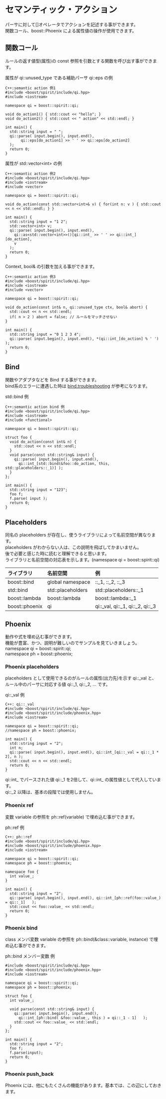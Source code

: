 # セマンティック・アクション

  パーサに対して[]オペレータでアクションを記述する事ができます。  
  関数コール、boost::Phoenix による属性値の操作が使用できます。

## 関数コール

  ルールの返す値型(属性)の const 参照を引数とする関数を呼び出す事ができます。

属性が qi::unused_type である補助パーサ qi::eps の例
```
C++:semantic action 例1
#include <boost/spirit/include/qi.hpp>
#include <iostream>

namespace qi = boost::spirit::qi;

void do_action1() { std::cout << "hello"; }
void do_action2() { std::cout << " action" << std::endl; }

int main() {
  std::string input = " ";
  qi::parse( input.begin(), input.end(), 
       qi::eps[do_action1] >> ' ' >> qi::eps[do_action2]
  );
  return 0;
}
```

属性が std::vector\<int\> の例
```
C++:semantic action 例2
#include <boost/spirit/include/qi.hpp>
#include <iostream>
#include <vector>

namespace qi = boost::spirit::qi;

void do_action(const std::vector<int>& v) { for(int n: v ) { std::cout << n << std::endl; } }

int main() {
  std::string input = "1 2";
  std::vector<int> v;
  qi::parse( input.begin(), input.end(), 
    qi::as<std::vector<int>>()[qi::int_ >> ' ' >> qi::int_][do_action],
    v
  );
  return 0;
}
```

Context, bool& の引数を加える事ができます。
```
C++:semantic action 例3
#include <boost/spirit/include/qi.hpp>
#include <iostream>
#include <vector>

namespace qi = boost::spirit::qi;

void do_action(const int& n, qi::unused_type ctx, bool& abort) {
  std::cout << n << std::endl;
  if( n > 2 ) abort = false; // ルールをマッチさせない
}

int main() {
  std::string input = "0 1 2 3 4";
  qi::parse( input.begin(), input.end(), *(qi::int_[do_action] % ' ')  );
  return 0;
}
```

## Bind

  関数やアダプタなどを Bind する事ができます。  
  bind系のエラーに遭遇した時は [bind.troubleshooting](https://www.boost.org/doc/libs/1_70_0/libs/bind/doc/html/bind.html#bind.troubleshooting) が参考になります。

std::bind 例    
```
C++:semantic action bind 例
#include <boost/spirit/include/qi.hpp>
#include <iostream>
#include <functional>

namespace qi = boost::spirit::qi;

struct foo {
  void do_action(const int& n) {
    std::cout << n << std::endl;
  }
  void parse(const std::string& input) {
    qi::parse( input.begin(), input.end(), 
      qi::int_[std::bind(&foo::do_action, this, std::placeholders::_1)] ); 
  }
};

int main() {
  std::string input = "123";
  foo f;
  f.parse( input );
  return 0;
}
```

## Placeholders

  同名の placeholders が存在し、使うライブラリによって名前空間が異なります。  
  placeholders がわからない人は、この説明を飛ばしてかまいません。  
  後で必要と感じた時に読むと理解できると思います。  
  ライブラリと名前空間の対応表を示します。(namespace qi = boost::spirit::qi)  

| ライブラリ | 名前空間 | 例 |
|:--|:--|:--|
| boost::bind | global namespace | ::_1, ::_2, ::_3 |
| std::bind | std::placeholders | std::placeholders::_1 |
| boost::lambda | boost::lambda | boost::lambda::_1 |
| boost::phoenix | qi | qi::_val, qi::_1, qi::_2, qi::_3 |

## Phoenix

  動作や式を埋め込む事ができます。  
  機能が豊富、かつ、説明が難しいのでサンプルを見ていきましょう。  
  namespace qi = boost::spirit::qi;  
  namespace ph = boost::phoenix;  
  
### Phoenix placeholders
  placeholders として使用できるのがルールの属性(出力先)を示す qi::_val と、  
  ルール中のパーサに対応する値 qi::\_1, qi::\_2, ... です。

qi::_val 例
```
C++: qi::_val
#include <boost/spirit/include/qi.hpp>
#include <boost/spirit/include/phoenix.hpp>
#include <iostream>

namespace qi = boost::spirit::qi;
//namespace ph = boost::phoenix;

int main() {
  std::string input = "2";
  int n;
  qi::parse( input.begin(), input.end(), qi::int_[qi::_val = qi::_1 * 2], n );
  std::cout << n << std::endl;
  return 0;
}
```
  qi::int\_ でパースされた値 qi::\_1 を2倍して、qi::int\_ の属性値として代入しています。  
  qi::\_2 以降は、基本の段階では使用しません。

### Phoenix ref
  変数 variable の参照を ph::ref(variable) で埋め込む事ができます。  

ph::ref 例
```
C++: ph::ref 
#include <boost/spirit/include/qi.hpp>
#include <boost/spirit/include/phoenix.hpp>
#include <iostream>

namespace qi = boost::spirit::qi;
namespace ph = boost::phoenix;

namespace foo {
  int value_;
}

int main() {
  std::string input = "2";
  qi::parse( input.begin(), input.end(), qi::int_[ph::ref(foo::value_) = qi::_1]   );
  std::cout << foo::value_ << std::endl;
  return 0;
}
```

### Phoenix bind
  class メンバ変数 variable の参照を ph::bind(&class::variable, instance) で埋め込む事ができます。  

ph::bind メンバー変数 例
```
#include <boost/spirit/include/qi.hpp>
#include <boost/spirit/include/phoenix.hpp>
#include <iostream>

namespace qi = boost::spirit::qi;
namespace ph = boost::phoenix;

struct foo {
  int value_;

  void parse(const std::string& input) {
    qi::parse( input.begin(), input.end(), 
      qi::int_[ph::bind( &foo::value_, this ) = qi::_1 - 1]   );
    std::cout << foo::value_ << std::endl;  
  }
};

int main() {
  std::string input = "2";
  foo f;
  f.parse(input);
  return 0;
}
```

### Phoenix push_back


Phoenix には、他にもたくさんの機能があります。基本では、この辺にしておきます。
